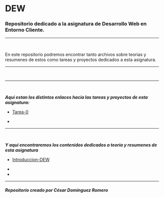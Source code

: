 # DEW

### Repositorio dedicado a la asignatura de Desarrollo Web en Entorno Cliente.

---

<br>

En este repositorio podremos encontrar tanto archivos sobre teorias y resumenes de estos como tareas y proyectos dedicados a esta asignatura.

---

<br>

<img src="">

---

<br>

***Aqui estan los distintos enlaces hacia las tareas y proyectos de esta asignatura:***

- [Tarea-0](https://github.com/Cesardrom/2-DAW/tree/3b453695e6da2278dd60746b42b13a8e22edec0f/DEW/Tareas%20y%20Proyectos/Tareas/Tarea%200)

- 

---

<br>

***Y aqui encontraremos los contenidos dedicados a teoria y resumenes de esta asignatura***

- [Introduccion-DEW](https://github.com/Cesardrom/2-DAW/blob/6de17ff933f12d5e8ba9f18fbecd505fe94ef839/DEW/Teoria%20y%20Resumenes/Teoria/UT1/UT0-Introducci%C3%B3n%20a%20DEW%20y%20al%20Javascript.pdf)

- 

- 

---

##### Repositorio creado por César Domínguez Romero